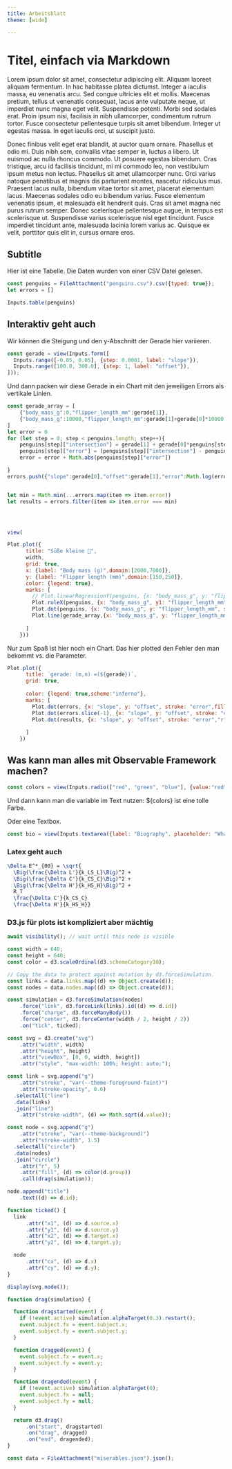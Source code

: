 ```yaml
---
title: Arbeitsblatt
theme: [wide]

---
```

# Titel, einfach via Markdown

Lorem ipsum dolor sit amet, consectetur adipiscing elit. Aliquam laoreet aliquam fermentum. In hac habitasse platea dictumst. Integer a iaculis massa, eu venenatis arcu. Sed congue ultricies elit et mollis. Maecenas pretium, tellus ut venenatis consequat, lacus ante vulputate neque, ut imperdiet nunc magna eget velit. Suspendisse potenti. Morbi sed sodales erat. Proin ipsum nisi, facilisis in nibh ullamcorper, condimentum rutrum tortor. Fusce consectetur pellentesque turpis sit amet bibendum. Integer ut egestas massa. In eget iaculis orci, ut suscipit justo.

Donec finibus velit eget erat blandit, at auctor quam ornare. Phasellus et odio mi. Duis nibh sem, convallis vitae semper in, luctus a libero. Ut euismod ac nulla rhoncus commodo. Ut posuere egestas bibendum. Cras tristique, arcu id facilisis tincidunt, mi mi commodo leo, non vestibulum ipsum metus non lectus. Phasellus sit amet ullamcorper nunc. Orci varius natoque penatibus et magnis dis parturient montes, nascetur ridiculus mus. Praesent lacus nulla, bibendum vitae tortor sit amet, placerat elementum lacus. Maecenas sodales odio eu bibendum varius. Fusce elementum venenatis ipsum, et malesuada elit hendrerit quis. Cras sit amet magna nec purus rutrum semper. Donec scelerisque pellentesque augue, in tempus est scelerisque ut. Suspendisse varius scelerisque nisl eget tincidunt. Fusce imperdiet tincidunt ante, malesuada lacinia lorem varius ac. Quisque ex velit, porttitor quis elit in, cursus ornare eros.



## Subtitle

Hier ist eine Tabelle. Die Daten wurden von einer CSV Datei gelesen.
```js
const penguins = FileAttachment("penguins.csv").csv({typed: true});
let errors = []
```

```js
Inputs.table(penguins)
```



## Interaktiv geht auch

Wir können die Steigung und den y-Abschnitt der Gerade hier variieren. 
```js
const gerade = view(Inputs.form([
  Inputs.range([-0.05, 0.05], {step: 0.0001, label: "slope"}),
  Inputs.range([100.0, 300.0], {step: 1, label: "offset"}),
]));
```

Und dann packen wir diese Gerade in ein Chart mit den jeweiligen Errors als vertikale Linien.
```js
const gerade_array = [
    {"body_mass_g":0,"flipper_length_mm":gerade[1]},
    {"body_mass_g":10000,"flipper_length_mm":gerade[1]+gerade[0]*10000.0}
]
let error = 0
for (let step = 0; step < penguins.length; step++){
    penguins[step]["intersection"] = gerade[1] + gerade[0]*penguins[step]["body_mass_g"]
    penguins[step]["error"] = (penguins[step]["intersection"] - penguins[step]["flipper_length_mm"])
    error = error + Math.abs(penguins[step]["error"])

}
errors.push({"slope":gerade[0],"offset":gerade[1],"error":Math.log(error)})


let min = Math.min(...errors.map(item => item.error))
let results = errors.filter(item => item.error === min)




view(

Plot.plot({
      title: "Süße kleine 🐧",
      width,
      grid: true,
      x: {label: "Body mass (g)",domain:[2000,7000]},
      y: {label: "Flipper length (mm)",domain:[150,250]},
      color: {legend: true},
      marks: [
        // Plot.linearRegressionY(penguins, {x: "body_mass_g", y: "flipper_length_mm", stroke: "species"}),
        Plot.ruleX(penguins, {x: "body_mass_g", y1: "flipper_length_mm",y2:"intersection", stroke: "species", tip: true}),
        Plot.dot(penguins, {x: "body_mass_g", y: "flipper_length_mm", stroke: "species", tip: true}),
        Plot.line(gerade_array,{x: "body_mass_g", y: "flipper_length_mm"})
        
      ]
    }))
```


Nur zum Spaß ist hier noch ein Chart. Das hier plotted den Fehler den man bekommt vs. die Parameter.


```js
Plot.plot({
      title: `gerade: (m,n) =(${gerade})`,
      grid: true,
     
      color: {legend: true,scheme:"inferno"},
      marks: [        
        Plot.dot(errors, {x: "slope", y: "offset", stroke: "error",fill:"error", tip: true}),
        Plot.dot(errors.slice(-1), {x: "slope", y: "offset", stroke: "error",fill:"error", "r":5,tip: true}),
        Plot.dot(results, {x: "slope", y: "offset", stroke: "error","r":15,tip: true}),
       
      ]
    })
```

## Was kann man alles mit Observable Framework machen?

```js
const colors = view(Inputs.radio(["red", "green", "blue"], {value:"red",label: "Was ist deine Lieblingsfarbe"}));
```

Und dann kann man die variable im Text nutzen: ${colors} ist eine tolle Farbe.


Oder eine Textbox.
```js
const bio = view(Inputs.textarea({label: "Biography", placeholder: "What’s your story?"}));
```


### Latex geht auch
```tex
\Delta E^*_{00} = \sqrt{
  \Big(\frac{\Delta L'}{k_LS_L}\Big)^2 +
  \Big(\frac{\Delta C'}{k_CS_C}\Big)^2 +
  \Big(\frac{\Delta H'}{k_HS_H}\Big)^2 +
  R_T
  \frac{\Delta C'}{k_CS_C}
  \frac{\Delta H'}{k_HS_H}}
  ```



  ### D3.js für plots ist kompliziert aber mächtig
```js
await visibility(); // wait until this node is visible

const width = 640;
const height = 640;
const color = d3.scaleOrdinal(d3.schemeCategory10);

// Copy the data to protect against mutation by d3.forceSimulation.
const links = data.links.map((d) => Object.create(d));
const nodes = data.nodes.map((d) => Object.create(d));

const simulation = d3.forceSimulation(nodes)
    .force("link", d3.forceLink(links).id((d) => d.id))
    .force("charge", d3.forceManyBody())
    .force("center", d3.forceCenter(width / 2, height / 2))
    .on("tick", ticked);

const svg = d3.create("svg")
    .attr("width", width)
    .attr("height", height)
    .attr("viewBox", [0, 0, width, height])
    .attr("style", "max-width: 100%; height: auto;");

const link = svg.append("g")
    .attr("stroke", "var(--theme-foreground-faint)")
    .attr("stroke-opacity", 0.6)
  .selectAll("line")
  .data(links)
  .join("line")
    .attr("stroke-width", (d) => Math.sqrt(d.value));

const node = svg.append("g")
    .attr("stroke", "var(--theme-background)")
    .attr("stroke-width", 1.5)
  .selectAll("circle")
  .data(nodes)
  .join("circle")
    .attr("r", 5)
    .attr("fill", (d) => color(d.group))
    .call(drag(simulation));

node.append("title")
    .text((d) => d.id);

function ticked() {
  link
      .attr("x1", (d) => d.source.x)
      .attr("y1", (d) => d.source.y)
      .attr("x2", (d) => d.target.x)
      .attr("y2", (d) => d.target.y);

  node
      .attr("cx", (d) => d.x)
      .attr("cy", (d) => d.y);
}

display(svg.node());
```

```js
function drag(simulation) {

  function dragstarted(event) {
    if (!event.active) simulation.alphaTarget(0.3).restart();
    event.subject.fx = event.subject.x;
    event.subject.fy = event.subject.y;
  }

  function dragged(event) {
    event.subject.fx = event.x;
    event.subject.fy = event.y;
  }

  function dragended(event) {
    if (!event.active) simulation.alphaTarget(0);
    event.subject.fx = null;
    event.subject.fy = null;
  }

  return d3.drag()
      .on("start", dragstarted)
      .on("drag", dragged)
      .on("end", dragended);
}
```

```js
const data = FileAttachment("miserables.json").json();
```
